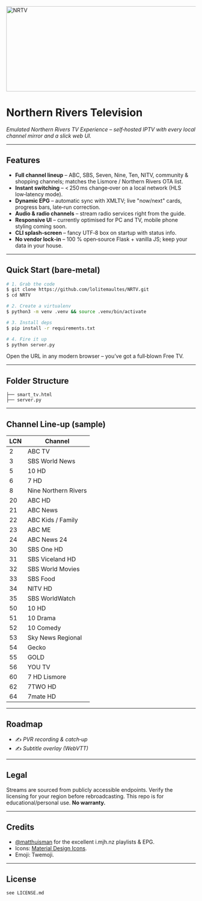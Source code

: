 <img width="1013" height="226" alt="NRTV" src="https://github.com/user-attachments/assets/cb42d106-0641-4086-8c39-03a8600760bb" />

# Northern Rivers Television

*Emulated Northern Rivers TV Experience – self‑hosted IPTV with every local channel mirror and a slick web UI.*

---

## Features

* **Full channel lineup** – ABC, SBS, Seven, Nine, Ten, NITV, community & shopping channels; matches the Lismore / Northern Rivers OTA list.
* **Instant switching** – < 250 ms change‑over on a local network (HLS low‑latency mode).
* **Dynamic EPG** – automatic sync with XMLTV; live "now/next" cards, progress bars, late‑run correction.
* **Audio & radio channels** – stream radio services right from the guide.
* **Responsive UI** – currently optimised for PC and TV, mobile phone styling coming soon.
* **CLI splash‑screen** – fancy UTF‑8 box on startup with status info.
* **No vendor lock‑in** – 100 % open‑source Flask + vanilla JS; keep your data in your house.

---

## Quick Start (bare‑metal)

```bash
# 1. Grab the code
$ git clone https://github.com/lolitemaultes/NRTV.git
$ cd NRTV

# 2. Create a virtualenv
$ python3 -m venv .venv && source .venv/bin/activate

# 3. Install deps
$ pip install -r requirements.txt

# 4. Fire it up
$ python server.py
```

Open the URL in any modern browser – you’ve got a full‑blown Free TV.

---

## Folder Structure

```
├── smart_tv.html
├── server.py
```

---

## Channel Line‑up (sample)

| LCN | Channel              |
| --- | -------------------- |
| 2   | ABC TV               |
| 3   | SBS World News       |
| 5   | 10 HD                |
| 6   | 7 HD                 |
| 8   | Nine Northern Rivers |
| 20  | ABC HD               |
| 21  | ABC News             |
| 22  | ABC Kids / Family    |
| 23  | ABC ME               |
| 24  | ABC News 24          |
| 30  | SBS One HD           |
| 31  | SBS Viceland HD      |
| 32  | SBS World Movies     |
| 33  | SBS Food             |
| 34  | NITV HD              |
| 35  | SBS WorldWatch       |
| 50  | 10 HD                |
| 51  | 10 Drama             |
| 52  | 10 Comedy            |
| 53  | Sky News Regional    |
| 54  | Gecko                |
| 55  | GOLD                 |
| 56  | YOU TV               |
| 60  | 7 HD Lismore         |
| 62  | 7TWO HD              |
| 64  | 7mate HD             |

---

## Roadmap

* ✍️ *PVR recording & catch‑up*
* ✍️ *Subtitle overlay (WebVTT)*

---

## Legal

Streams are sourced from publicly accessible endpoints. Verify the licensing for your region before rebroadcasting. This repo is for educational/personal use. **No warranty.**

---

## Credits

* [@matthuisman](https://github.com/matthuisman) for the excellent i.mjh.nz playlists & EPG.
* Icons: [Material Design Icons](https://materialdesignicons.com/).
* Emoji: Twemoji.

---

## License

```
see LICENSE.md
```
